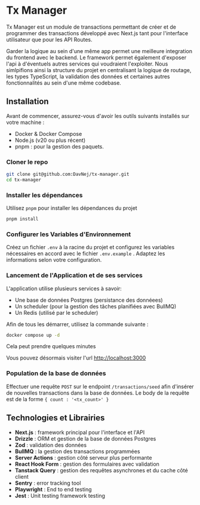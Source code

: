 # Tx Manager

Tx Manager est un module de transactions permettant de créer et de programmer des transactions développé avec Next.js tant pour l'interface utilisateur que pour les API Routes.

Garder la logique au sein d'une même app permet une meilleure integration du frontend avec le backend. Le framework permet également d'exposer l'api à d'éventuels autres services qui voudraient l'exploiter. Nous simlpifions ainsi la structure du projet en centralisant la logique de routage, les types TypeScript, la validation des données et certaines autres fonctionnalités au sein d'une même codebase.

## Installation

Avant de commencer, assurez-vous d'avoir les outils suivants installés sur votre machine :

* Docker & Docker Compose
* Node.js (v20 ou plus récent)
* pnpm : pour la gestion des paquets.

### Cloner le repo

```bash
git clone git@github.com:DavNej/tx-manager.git
cd tx-manager
```

### Installer les dépendances

Utilisez `pnpm` pour installer les dépendances du projet

```bash
pnpm install
```

### Configurer les Variables d'Environnement

Créez un fichier `.env` à la racine du projet et configurez les variables nécessaires en accord avec le fichier `.env.example` . Adaptez les informations selon votre configuration.

### Lancement de l'Application et de ses services

L'application utilise plusieurs services à savoir:

* Une base de données Postgres (persistance des donnéees)
* Un scheduler (pour la gestion des tâches planifiées avec BullMQ)
* Un Redis (utilisé par le scheduler)

Afin de tous les démarrer, utilisez la commande suivante :

```bash
docker compose up -d
```

Cela peut prendre quelques minutes

Vous pouvez désormais visiter l'url [http://localhost:3000](http://localhost:3000)

### Population de la base de données

Effectuer une requête `POST` sur le endpoint `/transactions/seed` afin d'insérer de nouvelles transactions dans la base de données. Le body de la requête est de la forme `{ count : '<tx_count>' }`

## Technologies et Librairies

* **Next.js** : framework principal pour l'interface et l'API
* **Drizzle** : ORM et gestion de la base de données Postgres
* **Zod** : validation des données
* **BullMQ** : la gestion des transactions programmées
* **Server Actions** : gestion côté serveur plus performante
* **React Hook Form** : gestion des formulaires avec validation
* **Tanstack Query** : gestion des requêtes asynchrones et du cache côté client
* **Sentry** : error tracking tool
* **Playwright** : End to end testing
* **Jest** : Unit testing framework testing
